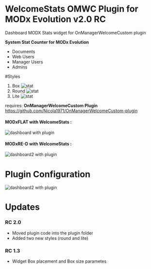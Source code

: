 WelcomeStats OMWC Plugin for MODx Evolution v2.0 RC
===================

Dashboard MODX Stats widget for OnManagerWelcomeCustom plugin

**System Stat Counter for MODx Evolution**

* Documents
* Web Users
* Manager Users
* Admins

#Styles

1) Box
![stat](https://raw.githubusercontent.com/Nicola1971/WelcomeStats-OMWC-Plugin/master/stats.jpg)
2) Round
![stat](https://raw.githubusercontent.com/Nicola1971/WelcomeStats-OMWC-Plugin/master/round-stats.jpg)
3) Lite
![stat](https://raw.githubusercontent.com/Nicola1971/WelcomeStats-OMWC-Plugin/master/lite-stats.jpg)

requires:
**OnManagerWelcomeCustom Plugin**
https://github.com/Nicola1971/OnManagerWelcomeCustom-plugin

#### MODxFLAT with WelcomeStats :

![dashboard with plugin](https://raw.githubusercontent.com/Nicola1971/WelcomeStats-OMWC-Plugin/master/flat-stats.jpg)

#### MODxRE-D with WelcomeStats :

![dashboard2 with plugin](https://raw.githubusercontent.com/Nicola1971/WelcomeStats-OMWC-Plugin/master/re-d-stats.jpg)

# Plugin Configuration

![dashboard2 with plugin](https://raw.githubusercontent.com/Nicola1971/WelcomeStats-OMWC-Plugin/master/13-plugin-config.jpg)




# Updates

### RC 2.0
* Moved plugin code into the plugin folder
* Added two new styles (round and lite)


### RC 1.3
* Widget Box placement and Box size parametes 
